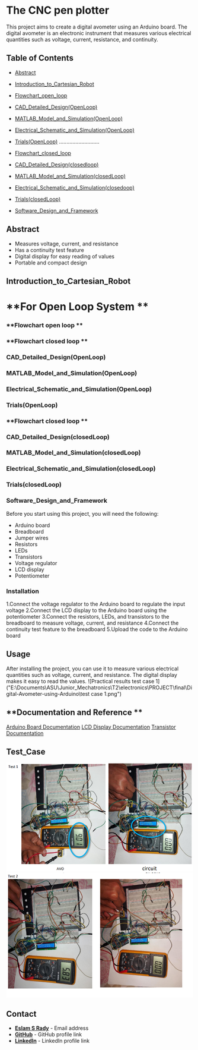 # **The CNC pen plotter**

This project aims to create a digital avometer using an Arduino board. The digital avometer is an electronic instrument that measures various electrical quantities such as voltage, current, resistance, and continuity.

## **Table of Contents**

- [Abstract](#Abstract)
- [Introduction_to_Cartesian_Robot](#Introduction_to_Cartesian-Robot)
- [Flowchart_open_loop](#Flowchart_open_loop)
- [CAD_Detailed_Design(OpenLoop)](#CAD_Detailed_Design(OpenLoop))
- [MATLAB_Model_and_Simulation(OpenLoop)](#MATLAB_Model_and_Simulation(OpenLoop))
- [Electrical_Schematic_and_Simulation(OpenLoop)](#Electrical_Schematic_and_Simulation(OpenLoop))
- [Trials(OpenLoop)](#Trials(OpenLoop))
...........................
- [Flowchart_closed_loop](#Flowchart_closed_loop)
- [CAD_Detailed_Design(closedloop)](#CAD_Detailed_Design(closedLoop))
- [MATLAB_Model_and_Simulation(closedLoop)](#MATLAB_Model_and_Simulation(closedLoop))
- [Electrical_Schematic_and_Simulation(closedoop)](#Electrical_Schematic_and_Simulation(closedLoop))
- [Trials(closedLoop)](#Trials(closedLoop))

- [Software_Design_and_Framework](#Software_Design_and_Framework)

## **Abstract**

- Measures voltage, current, and resistance
- Has a continuity test feature
- Digital display for easy reading of values
- Portable and compact design

## **Introduction_to_Cartesian_Robot**
# **For Open Loop System **
### **Flowchart open loop **

### **Flowchart closed loop **
### **CAD_Detailed_Design(OpenLoop)**
### **MATLAB_Model_and_Simulation(OpenLoop)**
### **Electrical_Schematic_and_Simulation(OpenLoop)**
### **Trials(OpenLoop)**

### **Flowchart closed loop **
### **CAD_Detailed_Design(closedLoop)**
### **MATLAB_Model_and_Simulation(closedLoop)**
### **Electrical_Schematic_and_Simulation(closedLoop)**
### **Trials(closedLoop)**


### **Software_Design_and_Framework**

Before you start using this project, you will need the following:

- Arduino board
- Breadboard
- Jumper wires
- Resistors
- LEDs
- Transistors
- Voltage regulator
- LCD display
- Potentiometer

### **Installation**

1.Connect the voltage regulator to the Arduino board to regulate the input voltage
2.Connect the LCD display to the Arduino board using the potentiometer
3.Connect the resistors, LEDs, and transistors to the breadboard to measure voltage, current, and resistance
4.Connect the continuity test feature to the breadboard
5.Upload the code to the Arduino board

## **Usage**

After installing the project, you can use it to measure various electrical quantities such as voltage, current, and resistance. The digital display makes it easy to read the values.
![Practical results test case 1]("E:\Documents\ASU\Junior_Mechatronics\T2\electronics\PROJECT\final\Digital-Avometer-using-Arduino\test case 1.png")
## **Documentation and Reference  **

[Arduino Board Documentation](https://www.arduino.cc/en/Guide/Introduction)
[LCD Display Documentation](https://www.sparkfun.com/datasheets/LCD/HD44780.pdf)
[Transistor Documentation](https://www.onsemi.com/pdf/datasheet/tip120-d.pdf)

## **Test_Case**
![Digital avometer test case1](https://github.com/Esmtra/Digital-Avometer-using-Arduino/blob/main/test_case_1.png "Digital avometer test case1")
![Digital avometer test case2](https://github.com/Esmtra/Digital-Avometer-using-Arduino/blob/main/test_case2.png "Digital avometer test case2")




## **Contact**

- **[Eslam S Rady](mailto:Eselmtrawy@gmail.com)** - Email address
- **[GitHub](https://github.com/Esmtra)** - GitHub profile link
- **[LinkedIn](https://www.linkedin.com/in/eslam-mtra-1714201b7/)** - LinkedIn profile link

